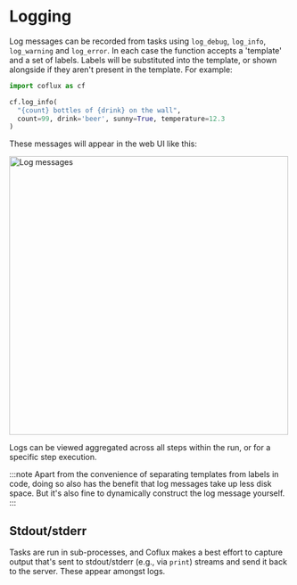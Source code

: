 # Logging

Log messages can be recorded from tasks using `log_debug`, `log_info`, `log_warning` and `log_error`. In each case the function accepts a 'template' and a set of labels. Labels will be substituted into the template, or shown alongside if they aren't present in the template. For example:

```python
import coflux as cf

cf.log_info(
  "{count} bottles of {drink} on the wall",
  count=99, drink='beer', sunny=True, temperature=12.3
)
```

These messages will appear in the web UI like this:

<img src="/img/beer_logs.png" alt="Log messages" width="500" />

Logs can be viewed aggregated across all steps within the run, or for a specific step execution.


:::note
Apart from the convenience of separating templates from labels in code, doing so also has the benefit that log messages take up less disk space. But it's also fine to dynamically construct the log message yourself.
:::

## Stdout/stderr

Tasks are run in sub-processes, and Coflux makes a best effort to capture output that's sent to stdout/stderr (e.g., via `print`) streams and send it back to the server. These appear amongst logs.
